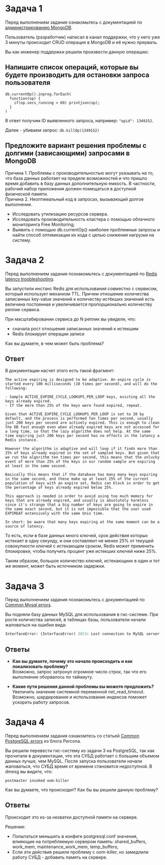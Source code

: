# Задача 1

Перед выполнением задания ознакомьтесь с документацией по [администрированию MongoDB](https://docs.mongodb.com/manual/administration/).

Пользователь (разработчик) написал в канал поддержки, что у него уже 3 минуты происходит CRUD операция в MongoDB и её 
нужно прервать. 

Вы как инженер поддержки решили произвести данную операцию:  
## Напишите список операций, которые вы будете производить для остановки запроса пользователя
```
db.currentOp().inprog.forEach(
  function(op) {
    if(op.secs_running > 60) printjson(op);
  }
)
```
В ответ получим ID выявленного запроса, например: `"opid": 1349152`.

Далее - убиваем запрос: `db.killOp(1349152)`


## Предложите вариант решения проблемы с долгими (зависающими) запросами в MongoDB

Причина 1. Проблемы с производительностью могут указывать на то, что база данных работает на пределе возможностей и что пришло время добавить в базу данных дополнительную емкость. В частности, рабочий набор приложения должен помещаться в доступной физической памяти.  
Причина 2. Неоптимальный код в запросах, вызывающий долгое выполнение. 

- Исследовать утилизацию ресурсов сервера. 
- Исследовать производительность кластера с помощью облачного мониторинга Free Monitoring;
- Выявить с помощью db.currentOp() наиболее проблемные запросы и найти способ оптимизации их кода с целью снижения нагрузки на систему.


# Задача 2

Перед выполнением задания познакомьтесь с документацией по [Redis latency troobleshooting](https://redis.io/topics/latency).

Вы запустили инстанс Redis для использования совместно с сервисом, который использует механизм TTL. 
Причем отношение количества записанных key-value значений к количеству истёкших значений есть величина постоянная и
увеличивается пропорционально количеству реплик сервиса. 

При масштабировании сервиса до N реплик вы увидели, что:
- сначала рост отношения записанных значений к истекшим
- Redis блокирует операции записи

Как вы думаете, в чем может быть проблема?

## Ответ
В документации насчет этого есть такой фрагмент:  
```
The active expiring is designed to be adaptive. An expire cycle is started every 100 milliseconds (10 times per second), and will do the following:

- Sample ACTIVE_EXPIRE_CYCLE_LOOKUPS_PER_LOOP keys, evicting all the keys already expired.
- If the more than 25% of the keys were found expired, repeat.

Given that ACTIVE_EXPIRE_CYCLE_LOOKUPS_PER_LOOP is set to 20 by default, and the process is performed ten times per second, usually just 200 keys per second are actively expired. This is enough to clean the DB fast enough even when already expired keys are not accessed for a long time, so that the lazy algorithm does not help. At the same time expiring just 200 keys per second has no effects in the latency a Redis instance.

However the algorithm is adaptive and will loop if it finds more than 25% of keys already expired in the set of sampled keys. But given that we run the algorithm ten times per second, this means that the unlucky event of more than 25% of the keys in our random sample are expiring at least in the same second.

Basically this means that if the database has many many keys expiring in the same second, and these make up at least 25% of the current population of keys with an expire set, Redis can block in order to get the percentage of keys already expired below 25%.

This approach is needed in order to avoid using too much memory for keys that are already expired, and usually is absolutely harmless since it's strange that a big number of keys are going to expire in the same exact second, but it is not impossible that the user used EXPIREAT extensively with the same Unix time.

In short: be aware that many keys expiring at the same moment can be a source of latency.
```

То есть, если в базе данных много ключей, срок действия которых истекает в одну секунду, и они составляют не менее 25% от текущей совокупности ключей с истекающим сроком, Redis может применить блокировки, чтобы получить процент уже истекших ключей ниже 25%.

Таким образом, большое количество ключей, истекающиих в один и тот же момент, может быть источником задержки.



# Задача 3

Перед выполнением задания познакомьтесь с документацией по [Common Mysql errors](https://dev.mysql.com/doc/refman/8.0/en/common-errors.html).

Вы подняли базу данных MySQL для использования в гис-системе. При росте количества записей, в таблицах базы,
пользователи начали жаловаться на ошибки вида:
```python
InterfaceError: (InterfaceError) 2013: Lost connection to MySQL server during query u'SELECT..... '
```
  
## Ответы

- **Как вы думаете, почему это начало происходить и как локализовать проблему?**  
Возможно, запрос затронул огромное число строк, так что его выполнение оборвалось по таймауту.   

- **Какие пути решения данной проблемы вы можете предложить?**  
Увеличить значение системной переменной net_read_timeout.  
Возможно, шардирование и использование индексов поможет ускорить работу запросов.  


# Задача 4

Перед выполнением задания ознакомтесь со статьей [Common PostgreSQL errors](https://www.percona.com/blog/2020/06/05/10-common-postgresql-errors/) из блога Percona.

Вы решили перевести гис-систему из задачи 3 на PostgreSQL, так как прочитали в документации, что эта СУБД работает с большим объемом данных лучше, чем MySQL.
После запуска пользователи начали жаловаться, что СУБД время от времени становится недоступной. В dmesg вы видите, что:

`postmaster invoked oom-killer`

Как вы думаете, что происходит? Как бы вы решили данную проблему?

## Ответы

Происходит это из-за нехватки доступной памяти на сервере.

Решение:   
- Попытаться меньшить в конфиге postgresql.conf значения, влияющие на потребляемую сервером память: shared_buffers, work_mem, maintenance_work_mem, temp_buffers;
- Если эти действия решили проблему с oom-killer, но замедлили работу СУБД - добавить память на сервере.



